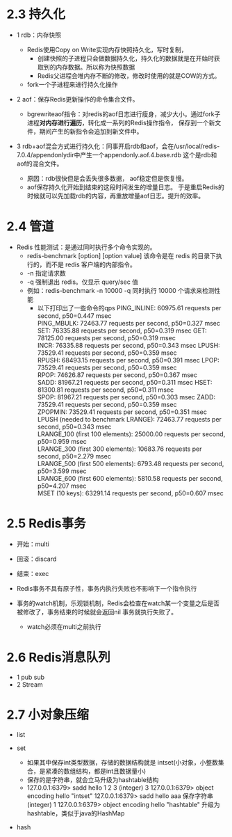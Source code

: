 # 2.3 持久化
- 1 rdb：内存快照
    - Redis使用Copy on Write实现内存快照持久化，写时复制，
        - 创建快照的子进程只会做数据持久化，持久化的数据就是在开始时获取到的内存数据。所以称为快照数据
        - Redis父进程会堆内存不断的修改，修改时使用的就是COW的方式。
    - fork一个子进程来进行持久化操作
    
    
- 2 aof：保存Redis更新操作的命令集合文件。
    - bgrewriteaof指令：对redis的aof日志进行瘦身，减少大小。通过fork子进程**对内存进行遍历**，转化成一系列的Redis操作指令，
    保存到一个新文件，期间产生的新指令会追加到新文件中。
    
    
- 3 rdb+aof混合方式进行持久化：同事开启rdb和aof，会在/usr/local/redis-7.0.4/appendonlydir中产生一个appendonly.aof.4.base.rdb
这个是rdb和aof的混合文件。
    - 原因：rdb很快但是会丢失很多数据， aof稳定但是恢复慢。
    - aof保存持久化开始到结束的这段时间发生的增量日志。 于是重启Redis的时候就可以先加载rdb的内容，再重放增量aof日志。提升的效率。
    
# 2.4 管道
- Redis 性能测试：是通过同时执行多个命令实现的。
    - redis-benchmark [option] [option value]    该命令是在 redis 的目录下执行的，而不是 redis 客户端的内部指令。
    - -n	指定请求数
    - -q	强制退出 redis。仅显示 query/sec 值
    - 例如：redis-benchmark -n 10000  -q   同时执行 10000 个请求来检测性能
        - 以下打印出了一些命令的qps
          PING_INLINE: 60975.61 requests per second, p50=0.447 msec       
          PING_MBULK: 72463.77 requests per second, p50=0.327 msec                   
          SET: 76335.88 requests per second, p50=0.319 msec
          GET: 78125.00 requests per second, p50=0.319 msec                   
          INCR: 76335.88 requests per second, p50=0.343 msec
          LPUSH: 73529.41 requests per second, p50=0.359 msec                   
          RPUSH: 68493.15 requests per second, p50=0.391 msec
          LPOP: 73529.41 requests per second, p50=0.359 msec                  
          RPOP: 74626.87 requests per second, p50=0.367 msec                   
          SADD: 81967.21 requests per second, p50=0.311 msec
          HSET: 81300.81 requests per second, p50=0.311 msec                   
          SPOP: 81967.21 requests per second, p50=0.303 msec
          ZADD: 73529.41 requests per second, p50=0.359 msec                   
          ZPOPMIN: 73529.41 requests per second, p50=0.351 msec
          LPUSH (needed to benchmark LRANGE): 72463.77 requests per second, p50=0.343 msec                   
          LRANGE_100 (first 100 elements): 25000.00 requests per second, p50=0.959 msec                   
          LRANGE_300 (first 300 elements): 10683.76 requests per second, p50=2.279 msec                   
          LRANGE_500 (first 500 elements): 6793.48 requests per second, p50=3.599 msec                  
          LRANGE_600 (first 600 elements): 5810.58 requests per second, p50=4.207 msec                  
          MSET (10 keys): 63291.14 requests per second, p50=0.607 msec
    


# 2.5 Redis事务
- 开始：multi
- 回滚：discard
- 结束：exec
- Redis事务不具有原子性，事务内执行失败也不影响下一个指令执行


- 事务的watch机制，乐观锁机制，Redis会检查在watch某一个变量之后是否被修改了，事务结束的时候就会返回nil 事务就执行失败了。
    - watch必须在multi之前执行
    


# 2.6  Redis消息队列
- 1 pub sub
- 2 Stream


# 2.7 小对象压缩

- list 
- set
    - 如果其中保存int类型数据，存储的数据结构就是 intset(小对象，小整数集合，是紧凑的数组结构，都是int且数据量小)
    - 保存的是字符串，就会立马升级为hashtable结构
    - 127.0.0.1:6379> sadd hello 1 2 3 
      (integer) 3
      127.0.0.1:6379> object encoding hello
      "intset"
      127.0.0.1:6379> sadd hello aaa  保存字符串
      (integer) 1
      127.0.0.1:6379> object encoding hello
      "hashtable"   升级为hashtable，类似于java的HashMap

- hash 
      